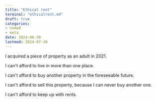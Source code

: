 ```yaml
---
title: "Ethical rent"
terminal: "ethicalrent.md"
draft: true
categories:
- nomad
- meta
date: 2024-06-30
lastmod: 2024-07-30
---
```


I acquired a piece of property as an adult in 2021.

I can't afford to live in more than one place.

I can't afford to buy another property in the foreseeable future.

I can't afford to sell this property, because I can never buy another one.

I can't afford to keep up with rents.